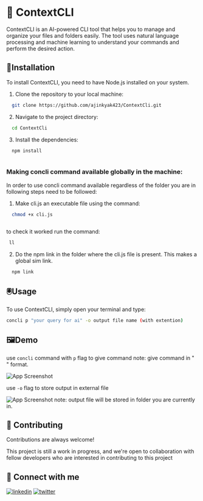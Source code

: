
# 🧠 ContextCLI

ContextCLI is an AI-powered CLI tool that helps you to manage and organize your files and folders easily. The tool uses natural language processing and machine learning to understand your commands and perform the desired action.


## 💾Installation

To install ContextCLI, you need to have Node.js installed on your system. 

1) Clone the repository to your local machine:

```bash
  git clone https://github.com/ajinkyak423/ContextCli.git

```
2) Navigate to the project directory:


```bash
  cd ContextCli

```

3) Install the dependencies:

```bash
  npm install
  
```
### Making concli command available globally in the machine:
In order to use concli command available regardless of the folder you are in following steps need to be followed:  

1) Make cli.js an executable file using the command:
```bash
  chmod +x cli.js
  
```
to check it worked run the command:
```bash
 ll
```

2) Do the npm link in the folder where the cli.js file is present. This makes a global sim link.
```bash
  npm link
```

## 🖲️Usage
To use ContextCLI, simply open your terminal and type:

```bash 
concli p "your query for ai" -o output file name (with extention)
```
## 🖼️Demo

use `concli` command with `p` flag to give command 
note: give command in " " format.  

![App Screenshot]([https://file.notion.so/f/s/754de913-3dc6-43c8-a16f-5447bd33f496/Untitled.png?id=18a55d62-84f0-425b-a32d-263033ed0fa0&table=block&spaceId=25f57f12-f918-48ed-9833-001e1a444472&expirationTimestamp=1681729206749&signature=n4-npMoI54RfuR1rYTRw2rn70cqxjVZd7uncAO_Dza4&downloadName=Untitled.png](https://drive.google.com/file/d/1Lz7wqiwBn_EQLfgNO7d10gEfcKtwSip8/view?usp=share_link))


use `-o` flag to store output in external file 

![App Screenshot](https://file.notion.so/f/s/3435c907-d255-4fd1-89fa-2dfe9c5811ea/Untitled.png?id=6bf8ad09-630a-42df-a679-615aaa3f0b0b&table=block&spaceId=25f57f12-f918-48ed-9833-001e1a444472&expirationTimestamp=1681729560443&signature=qNJsoS2gkM7MQyBaKMSiMHPJoFIG8wvFeha4MUem92Q&downloadName=Untitled.png)
note: output file will be stored in folder you are currently in.



## 🚩 Contributing

Contributions are always welcome!

This project is still a work in progress, and we're open to collaboration with fellow developers who are interested in contributing to this project



## 🚀 Connect with me 
[![linkedin](https://img.shields.io/badge/linkedin-0A66C2?style=for-the-badge&logo=linkedin&logoColor=white)](https://www.linkedin.com/in/ajinkya-kumbhar-0a439b202/)
[![twitter](https://img.shields.io/badge/twitter-1DA1F2?style=for-the-badge&logo=twitter&logoColor=white)](https://twitter.com/ajinkyak423)


